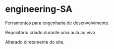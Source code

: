 # engineering-SA
 Ferramentas para engenharia de desenvolvimento.

Repositório criado durante uma aula ao vivo

Alterado diretamente do site.
